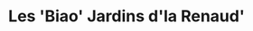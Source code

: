 ---
title: "Les 'Biao' Jardins d'la Renaud'"
url: /ferce/les-biao-jardins-dla-renaud/
shop: Hofladen
---